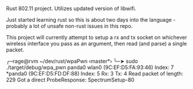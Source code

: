 Rust 802.11 project. Utilizes updated version of libwifi. 

Just started learning rust so this is about two days into the language - probably a lot of unsafe non-rust issues in this repo.

This project will currently attempt to setup a rx and tx socket on whichever wireless interface you pass as an argument, then read (and parse) a single packet.

╭─rage@rvm ~/dev/rust/wpaPwn  ‹master*›
╰─➤  sudo ./target/debug/wpa_pwn panda0
wlan0 (9C:EF:D5:FA:93:46) Index: 7
*panda0 (9C:EF:D5:FD:DF:88) Index: 5
Rx: 3
Tx: 4
Read packet of length: 229
Got a direct ProbeResponse: SpectrumSetup-80
